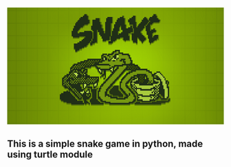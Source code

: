 <p align="center">
  <img src="snake.png" />
</p>
<h2>
  This is a simple snake game in python, made using turtle module</b>
</h2>



